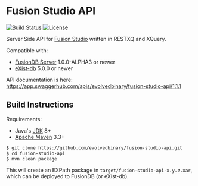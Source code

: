 # Fusion Studio API
[![Build Status](https://travis-ci.com/evolvedbinary/fusion-studio-api.svg?branch=master)](https://travis-ci.com/evolvedbinary/fusion-studio-api)
[![License](https://img.shields.io/badge/license-AGPL%203-blue.svg)](https://opensource.org/licenses/AGPL-3.0)

Server Side API for [Fusion Studio](https://github.com/evolvedbinary/fusion-studio) written in RESTXQ and XQuery.

Compatible with:
* [FusionDB Server](https://fusiondb.com) 1.0.0-ALPHA3 or newer
* [eXist-db](http://www.exist-db.org) 5.0.0 or newer

API documentation is here: https://app.swaggerhub.com/apis/evolvedbinary/fusion-studio-api/1.1.1

## Build Instructions

Requirements:
* Java's [JDK](https://openjdk.java.net/install/) 8+
* [Apache Maven](https://maven.apache.org/) 3.3+

```bash
$ git clone https://github.com/evolvedbinary/fusion-studio-api.git
$ cd fusion-studio-api
$ mvn clean package
```

This will create an EXPath package in `target/fusion-studio-api-x.y.z.xar`, which can be deployed to FusionDB (or eXist-db). 
